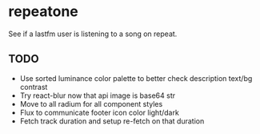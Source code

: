 # repeatone
See if a lastfm user is listening to a song on repeat.

## TODO

- Use sorted luminance color palette to better check description text/bg contrast
- Try react-blur now that api image is base64 str
- Move to all radium for all component styles
- Flux to communicate footer icon color light/dark
- Fetch track duration and setup re-fetch on that duration
